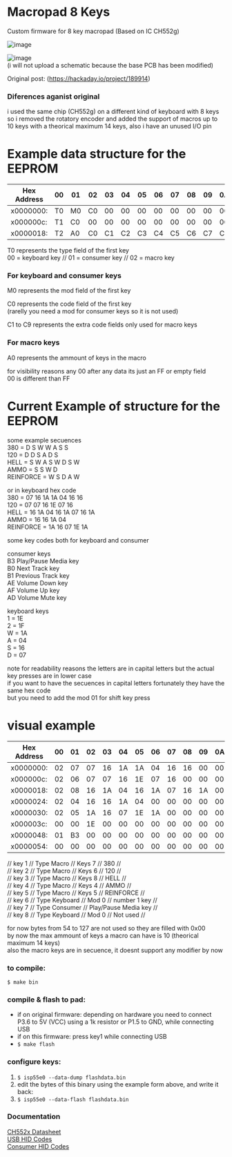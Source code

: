 # Macropad 8 Keys
Custom firmware for 8 key macropad (Based on IC CH552g)

![image](https://github.com/MrGeorgeK55/Macropad-8-keys/assets/103085400/7f72080f-97e8-4881-b3bb-01eee13f383a)

![image](https://github.com/MrGeorgeK55/Macropad-8-keys/assets/103085400/311b7511-cbea-4eaa-aeb6-950a9fb35050)  
(i will not upload a schematic because the base PCB has been modified)

Original post: 
(https://hackaday.io/project/189914)


### Diferences aganist original

i used the same chip (CH552g) on a different kind of keyboard with 8 keys
so i removed the rotatory encoder and added the support of macros up to 10 keys
with a theorical maximum 14 keys, also i have an unused I/O pin 


# Example data structure for the EEPROM



| Hex Address | 00 | 01 | 02 | 03 | 04 | 05 | 06 | 07 | 08 | 09 | 0A | 0B |
|-----------|----|----|----|----|----|----|----|----|----|----|----|----|
| x0000000: | T0 | M0 | C0 | 00 | 00 | 00 | 00 | 00 | 00 | 00 | 00 | 00 | 
| x000000c: | T1 | C0 | 00 | 00 | 00 | 00 | 00 | 00 | 00 | 00 | 00 | 00 | 
| x0000018: | T2 | A0 | C0 | C1 | C2 | C3 | C4 | C5 | C6 | C7 | C8 | C9 |

T0 represents the type field of the first key  
00 = keyboard key // 01 = consumer key // 02 = macro key  

### For keyboard and consumer keys
M0 represents the mod field of the first key  
  
C0 represents the code field of the first key  
(rarelly you need a mod for consumer keys so it is not used)  
  
C1 to C9 represents the extra code fields only used for macro keys  
  
### For macro keys
A0 represents the ammount of keys in the macro  
  
for visibility reasons any 00 after any data its just an FF or empty field   
00 is different than FF   


# Current Example of structure for the EEPROM

some example secuences  
380 = D S W W A S S  
120 = D D S A D S  
HELL = S W A S W D S W  
AMMO = S S W D  
REINFORCE = W S D A W  
  
or in keyboard hex code  
380 = 07 16 1A 1A 04 16 16  
120 = 07 07 16 1E 07 16  
HELL = 16 1A 04 16 1A 07 16 1A  
AMMO = 16 16 1A 04  
REINFORCE = 1A 16 07 1E 1A  
  
some key codes both for keyboard and consumer  
  
consumer keys  
B3	Play/Pause Media key  
B0	Next Track key  
B1	Previous Track key  
AE	Volume Down key  
AF	Volume Up key  
AD	Volume Mute key  

keyboard keys  
1 = 1E  
2 = 1F   
W = 1A  
A = 04  
S = 16  
D = 07  

note for readability reasons the letters are in capital letters but the actual key presses are in lower case  
if you want to have the secuences in capital letters fortunately they have the same hex code   
but you need to add the mod 01 for shift key press  

# visual example



| Hex Address | 00 | 01 | 02 | 03 | 04 | 05 | 06 | 07 | 08 | 09 | 0A | 0B |
|-----------|----|----|----|----|----|----|----|----|----|----|----|----|
| x0000000: | 02 | 07 | 07 | 16 | 1A | 1A | 04 | 16 | 16 | 00 | 00 | 00 | 
| x000000c: | 02 | 06 | 07 | 07 | 16 | 1E | 07 | 16 | 00 | 00 | 00 | 00 | 
| x0000018: | 02 | 08 | 16 | 1A | 04 | 16 | 1A | 07 | 16 | 1A | 00 | 00 | 
| x0000024: | 02 | 04 | 16 | 16 | 1A | 04 | 00 | 00 | 00 | 00 | 00 | 00 | 
| x0000030: | 02 | 05 | 1A | 16 | 07 | 1E | 1A | 00 | 00 | 00 | 00 | 00 | 
| x000003c: | 00 | 00 | 1E | 00 | 00 | 00 | 00 | 00 | 00 | 00 | 00 | 00 | 
| x0000048: | 01 | B3 | 00 | 00 | 00 | 00 | 00 | 00 | 00 | 00 | 00 | 00 | 
| x0000054: | 00 | 00 | 00 | 00 | 00 | 00 | 00 | 00 | 00 | 00 | 00 | 00 | 

// key 1 // Type Macro // Keys 7 // 380 //  
// key 2 // Type Macro // Keys 6 // 120 //  
// key 3 // Type Macro // Keys 8 // HELL //  
// key 4 // Type Macro // Keys 4 // AMMO //  
// key 5 // Type Macro // Keys 5 // REINFORCE //  
// key 6 // Type Keyboard // Mod 0 // number 1 key //  
// key 7 // Type Consumer // Play/Pause Media key //  
// key 8 // Type Keyboard // Mod 0 // Not used //  


for now bytes from 54 to 127 are not used so they are filled with 0x00  
by now the max ammount of keys a macro can have is 10 (theorical maximum 14 keys)  
also the macro keys are in secuence, it doesnt support any modifier by now  



### to compile:
`$ make bin`

### compile & flash to pad:
- if on original firmware: depending on hardware you need to connect P3.6 to
  5V (VCC) using a 1k resistor or P1.5 to GND, while connecting USB
- if on this firmware: press key1 while connecting USB
- `$ make flash`

### configure keys:
1. `$ isp55e0 --data-dump flashdata.bin`
2. edit the bytes of this binary using the example form above, and write it back:
3. `$ isp55e0 --data-flash flashdata.bin`

### Documentation

  [CH552x Datasheet ](https://www.wch-ic.com/downloads/CH552DS1_PDF.html)  
  [USB HID Codes](https://usb.org/sites/default/files/hut1_21_0.pdf#page=83)  
  [Consumer HID Codes](https://learn.microsoft.com/en-us/windows/win32/inputdev/virtual-key-codes)  
